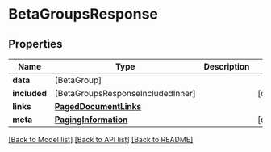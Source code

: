 # BetaGroupsResponse

## Properties
Name | Type | Description | Notes
------------ | ------------- | ------------- | -------------
**data** | [BetaGroup] |  | 
**included** | [BetaGroupsResponseIncludedInner] |  | [optional] 
**links** | [**PagedDocumentLinks**](PagedDocumentLinks.md) |  | 
**meta** | [**PagingInformation**](PagingInformation.md) |  | [optional] 

[[Back to Model list]](../README.md#documentation-for-models) [[Back to API list]](../README.md#documentation-for-api-endpoints) [[Back to README]](../README.md)


